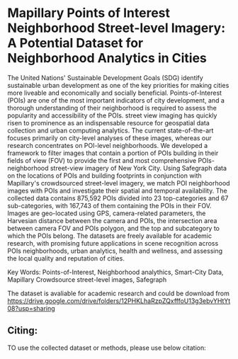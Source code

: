 # Mapillary Points of Interest Neighborhood Street-level Imagery: A Potential Dataset for Neighborhood Analytics in Cities

The United Nations' Sustainable Development Goals (SDG) identify sustainable urban development as one of the key priorities for making cities more liveable and economically and socially beneficial. Points-of-Interest (POIs) are one of the most important indicators of city development, and a thorough understanding of their neighborhood is required to assess the popularity and accessibility of the POIs. street view imaging has quickly risen to prominence as an indispensable resource for geospatial data collection and urban computing analytics. The current state-of-the-art focuses primarily on city-level analyses of these images, whereas our research concentrates on POI-level neighborhoods. We developed a framework to filter images that contain a portion of POIs building in their fields of view (FOV) to provide the first and most comprehensive POIs-neighborhood street-view imagery of New York City. Using Safegraph data on the locations of POIs and building footprints in conjunction with Mapillary's crowdsourced street-level imagery, we match POI neighborhood images with POIs and investigate their spatial and temporal availability. The collected data contains 875,592 POIs divided into 23 top-categories and 67 sub-categories, with 167,743 of them containing the POIs in their FOV. Images are geo-located using GPS, camera-related parameters, the Harvesian distance between the camera and POIs, the intersection area between camera FOV and POIs polygon, and the top and subcategory to which the POIs belong. The datasets are freely available for academic research, with promising future applications in scene recognition across POIs neighborhoods, urban analytics, health and wellness, and assessing the local quality and reputation of cities.

Key Words: Points-of-Interest, Neighborhood analythics, Smart-City Data, Mapillary Crowdsource street-level images, Safegraph


The dataset is avaliable for academic research and could be download from https://drive.google.com/drive/folders/12PHKLhaRzpZQxfffoU13g3ebvYHtYt08?usp=sharing


## Citing: 

TO use the collected dataset or methods, please use below citation:
